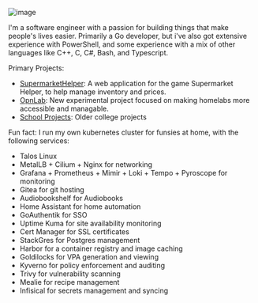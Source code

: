 ![image](https://github.com/user-attachments/assets/d06f603b-19ac-49f8-a68c-446b4071c43e)

I'm a software engineer with a passion for building things that make people's lives easier.
Primarily a Go developer, but i've also got extensive experience with PowerShell, and some experience with a mix of other languages like C++, C, C#, Bash, and Typescript.

Primary Projects:
- [SupermarketHelper](https://github.com/NachoxMacho/supermarkethelper): A web application for the game Supermarket Helper, to help manage inventory and prices.
- [OpnLab](https://github.com/NachoxMacho/opnlab): New experimental project focused on making homelabs more accessible and managable.
- [School Projects](https://github.com/NachoxMacho/Projects): Older college projects

Fun fact: I run my own kubernetes cluster for funsies at home, with the following services:
- Talos Linux
- MetalLB + Cilium + Nginx for networking
- Grafana + Prometheus + Mimir + Loki + Tempo + Pyroscope for monitoring
- Gitea for git hosting
- Audiobookshelf for Audiobooks
- Home Assistant for home automation
- GoAuthentik for SSO
- Uptime Kuma for site availability monitoring
- Cert Manager for SSL certificates
- StackGres for Postgres management
- Harbor for a container registry and image caching
- Goldilocks for VPA generation and viewing
- Kyverno for policy enforcement and auditing
- Trivy for vulnerability scanning
- Mealie for recipe management
- Infisical for secrets management and syncing

<div data-iframe-width="150" data-iframe-height="270" data-share-badge-id="e99425d3-0225-47a8-afac-25d73909d329" data-share-badge-host="https://www.credly.com"></div><script type="text/javascript" async src="//cdn.credly.com/assets/utilities/embed.js"></script>

